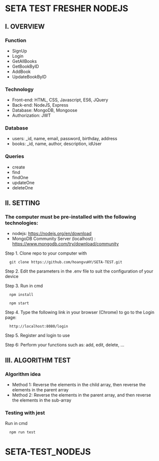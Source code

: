 # SETA TEST FRESHER NODEJS
## I. OVERVIEW

### Function
- SignUp
- Login
- GetAllBooks 
- GetBookByID 
- AddBook 
- UpdateBookByID 

### Technology  
- Front-end: HTML, CSS, Javascript, ES6, JQuery 
- Back-end: NodeJS, Express 
- Database: MongoDB, Mongoose 
- Authorization: JWT 

### Database
- users: _id, name, email, password, birthday, address
- books: _id, name, author, description, idUser

### Queries
- create 
- find
- findOne
- updateOne
- deleteOne

## II. SETTING
### The computer must be pre-installed with the following technologies: 
* nodejs: https://nodejs.org/en/download
* MongoDB Community Server (localhost) : https://www.mongodb.com/try/download/community


Step 1. Clone repo to your computer with

      git clone https://github.com/hoangvuHY/SETA-TEST.git
      
Step 2. Edit the parameters in the .env file to suit the configuration of your device

Step 3. Run in cmd
      
      npm install
      
      npm start

Step 4. Type the following link in your browser (Chrome) to go to the Login page:
      
      http://localhost:8080/login


Step 5. Register and login to use

Step 6: Perform your functions such as:  add, edit, delete, ...


## III. ALGORITHM TEST
### Algorithm idea
- Method 1: Reverse the elements in the child array, then reverse the elements in the parent array
- Method 2: Reverse the elements in the parent array, and then reverse the elements in the sub-array
### Testing with jest

Run in cmd

      npm run test
# SETA-TEST_NODEJS
